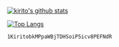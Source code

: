 [![kirito's github stats](github-readme-stats-kirito41dds-projects.vercel.app/api?username=kirito41dd&include_all_commits=true&show_icons=true)](https://github.com/kirito41dd)

[![Top Langs](https://github-readme-stats-kirito41dds-projects.vercel.app/api/top-langs/?username=kirito41dd&layout=compact&hide=html)](https://github.com/kirito41dd)

`1KiritobkMPpaWBjTDHSoiP5icv8PEFNdR`
